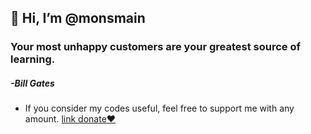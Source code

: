 ## 👋 Hi, I’m @monsmain

### Your most unhappy customers are your greatest source of learning.
##### -Bill Gates


- If you consider my codes useful, feel free to support me with any amount.   [link donate❤️](https://monsmain.carrd.co/)
